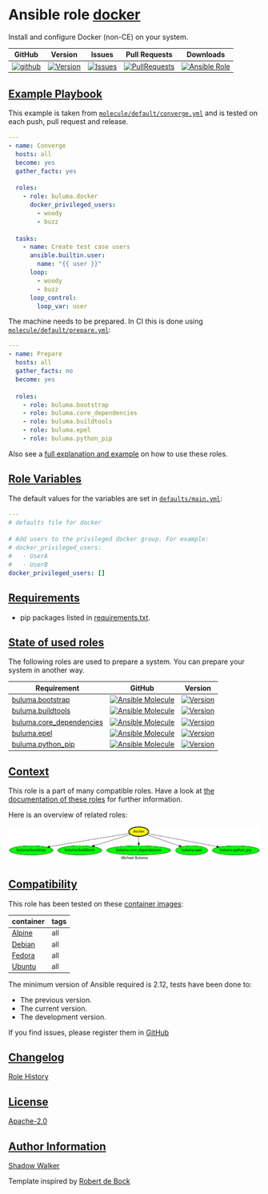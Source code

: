 # Ansible role [docker](https://galaxy.ansible.com/ui/standalone/roles/buluma/docker/documentation)

Install and configure Docker (non-CE) on your system.

|GitHub|Version|Issues|Pull Requests|Downloads|
|------|-------|------|-------------|---------|
|[![github](https://github.com/buluma/ansible-role-docker/actions/workflows/molecule.yml/badge.svg)](https://github.com/buluma/ansible-role-docker/actions/workflows/molecule.yml)|[![Version](https://img.shields.io/github/release/buluma/ansible-role-docker.svg)](https://github.com/buluma/ansible-role-docker/releases/)|[![Issues](https://img.shields.io/github/issues/buluma/ansible-role-docker.svg)](https://github.com/buluma/ansible-role-docker/issues/)|[![PullRequests](https://img.shields.io/github/issues-pr-closed-raw/buluma/ansible-role-docker.svg)](https://github.com/buluma/ansible-role-docker/pulls/)|[![Ansible Role](https://img.shields.io/ansible/role/d/buluma/docker)](https://galaxy.ansible.com/ui/standalone/roles/buluma/docker/documentation)|

## [Example Playbook](#example-playbook)

This example is taken from [`molecule/default/converge.yml`](https://github.com/buluma/ansible-role-docker/blob/master/molecule/default/converge.yml) and is tested on each push, pull request and release.

```yaml
---
- name: Converge
  hosts: all
  become: yes
  gather_facts: yes

  roles:
    - role: buluma.docker
      docker_privileged_users:
        - woody
        - buzz

  tasks:
    - name: Create test case users
      ansible.builtin.user:
        name: "{{ user }}"
      loop:
        - woody
        - buzz
      loop_control:
        loop_var: user
```

The machine needs to be prepared. In CI this is done using [`molecule/default/prepare.yml`](https://github.com/buluma/ansible-role-docker/blob/master/molecule/default/prepare.yml):

```yaml
---
- name: Prepare
  hosts: all
  gather_facts: no
  become: yes

  roles:
    - role: buluma.bootstrap
    - role: buluma.core_dependencies
    - role: buluma.buildtools
    - role: buluma.epel
    - role: buluma.python_pip
```

Also see a [full explanation and example](https://buluma.github.io/how-to-use-these-roles.html) on how to use these roles.

## [Role Variables](#role-variables)

The default values for the variables are set in [`defaults/main.yml`](https://github.com/buluma/ansible-role-docker/blob/master/defaults/main.yml):

```yaml
---
# defaults file for docker

# Add users to the privileged docker group. For example:
# docker_privileged_users:
#   - UserA
#   - UserB
docker_privileged_users: []
```

## [Requirements](#requirements)

- pip packages listed in [requirements.txt](https://github.com/buluma/ansible-role-docker/blob/master/requirements.txt).

## [State of used roles](#state-of-used-roles)

The following roles are used to prepare a system. You can prepare your system in another way.

| Requirement | GitHub | Version |
|-------------|--------|--------|
|[buluma.bootstrap](https://galaxy.ansible.com/buluma/bootstrap)|[![Ansible Molecule](https://github.com/buluma/ansible-role-bootstrap/actions/workflows/molecule.yml/badge.svg)](https://github.com/buluma/ansible-role-bootstrap/actions/workflows/molecule.yml)|[![Version](https://img.shields.io/github/release/buluma/ansible-role-bootstrap.svg)](https://github.com/shadowwalker/ansible-role-bootstrap)|
|[buluma.buildtools](https://galaxy.ansible.com/buluma/buildtools)|[![Ansible Molecule](https://github.com/buluma/ansible-role-buildtools/actions/workflows/molecule.yml/badge.svg)](https://github.com/buluma/ansible-role-buildtools/actions/workflows/molecule.yml)|[![Version](https://img.shields.io/github/release/buluma/ansible-role-buildtools.svg)](https://github.com/shadowwalker/ansible-role-buildtools)|
|[buluma.core_dependencies](https://galaxy.ansible.com/buluma/core_dependencies)|[![Ansible Molecule](https://github.com/buluma/ansible-role-core_dependencies/actions/workflows/molecule.yml/badge.svg)](https://github.com/buluma/ansible-role-core_dependencies/actions/workflows/molecule.yml)|[![Version](https://img.shields.io/github/release/buluma/ansible-role-core_dependencies.svg)](https://github.com/shadowwalker/ansible-role-core_dependencies)|
|[buluma.epel](https://galaxy.ansible.com/buluma/epel)|[![Ansible Molecule](https://github.com/buluma/ansible-role-epel/actions/workflows/molecule.yml/badge.svg)](https://github.com/buluma/ansible-role-epel/actions/workflows/molecule.yml)|[![Version](https://img.shields.io/github/release/buluma/ansible-role-epel.svg)](https://github.com/shadowwalker/ansible-role-epel)|
|[buluma.python_pip](https://galaxy.ansible.com/buluma/python_pip)|[![Ansible Molecule](https://github.com/buluma/ansible-role-python_pip/actions/workflows/molecule.yml/badge.svg)](https://github.com/buluma/ansible-role-python_pip/actions/workflows/molecule.yml)|[![Version](https://img.shields.io/github/release/buluma/ansible-role-python_pip.svg)](https://github.com/shadowwalker/ansible-role-python_pip)|

## [Context](#context)

This role is a part of many compatible roles. Have a look at [the documentation of these roles](https://buluma.github.io/) for further information.

Here is an overview of related roles:

![dependencies](https://raw.githubusercontent.com/buluma/ansible-role-docker/png/requirements.png "Dependencies")

## [Compatibility](#compatibility)

This role has been tested on these [container images](https://hub.docker.com/u/buluma):

|container|tags|
|---------|----|
|[Alpine](https://hub.docker.com/repository/docker/buluma/alpine/general)|all|
|[Debian](https://hub.docker.com/repository/docker/buluma/debian/general)|all|
|[Fedora](https://hub.docker.com/repository/docker/buluma/fedora/general)|all|
|[Ubuntu](https://hub.docker.com/repository/docker/buluma/ubuntu/general)|all|

The minimum version of Ansible required is 2.12, tests have been done to:

- The previous version.
- The current version.
- The development version.

If you find issues, please register them in [GitHub](https://github.com/buluma/ansible-role-docker/issues)

## [Changelog](#changelog)

[Role History](https://github.com/buluma/ansible-role-docker/blob/master/CHANGELOG.md)

## [License](#license)

[Apache-2.0](https://github.com/buluma/ansible-role-docker/blob/master/LICENSE)

## [Author Information](#author-information)

[Shadow Walker](https://buluma.github.io/)


Template inspired by [Robert de Bock](https://github.com/robertdebock)
